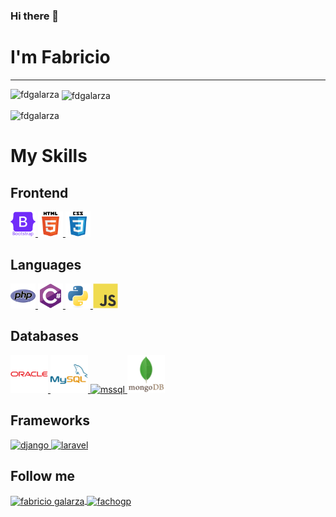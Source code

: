 ### Hi there 👋

<!--header-->
<a href="https://www.linkedin.com/in/fabricio-galarza-7bb174b9/" style="text-align:center; text-decoration:none"><h1> I'm Fabricio</h1></a>
<hr>
<p><img align="left" src="https://github-readme-stats.vercel.app/api/top-langs?username=fdgalarza&show_icons=true&locale=en&layout=compact" alt="fdgalarza" /></p>

<p>&nbsp;<img align="center" src="https://github-readme-stats.vercel.app/api?username=fdgalarza&show_icons=true&locale=en" alt="fdgalarza" /></p>

<p><img align="center" src="https://github-readme-streak-stats.herokuapp.com/?user=fdgalarza&" alt="fdgalarza" /></p>
<h1>My Skills</h1>
<h2>Frontend</h2>
<p align="left"> 
<a href="https://getbootstrap.com" target="_blank" rel="noreferrer"> 
<img src="https://raw.githubusercontent.com/devicons/devicon/master/icons/bootstrap/bootstrap-plain-wordmark.svg" alt="bootstrap" width="40" height="40"/> 
</a> 
<a href="https://www.w3.org/html/" target="_blank" rel="noreferrer"> 
<img src="https://raw.githubusercontent.com/devicons/devicon/master/icons/html5/html5-original-wordmark.svg" alt="html5" width="40" height="40" padding="10px"/> 
</a>
<a href="https://www.w3schools.com/css/" target="_blank" rel="noreferrer"> 
<img src="https://raw.githubusercontent.com/devicons/devicon/master/icons/css3/css3-original-wordmark.svg" alt="css3" width="40" height="40"/> 
</a>
</p>
<h2>Languages</h2>
<p align="left">
<a href="https://www.php.net" target="_blank" rel="noreferrer">
<img src="https://raw.githubusercontent.com/devicons/devicon/master/icons/php/php-original.svg" alt="php" width="40" height="40"/>
</a>
<a href="https://www.w3schools.com/cs/" target="_blank" rel="noreferrer">
<img src="https://raw.githubusercontent.com/devicons/devicon/master/icons/csharp/csharp-original.svg" alt="csharp" width="40" height="40"/>
</a>
<a href="https://www.python.org" target="_blank" rel="noreferrer">
<img src="https://raw.githubusercontent.com/devicons/devicon/master/icons/python/python-original.svg" alt="python" width="40" height="40"/>
</a>
<a href="https://developer.mozilla.org/en-US/docs/Web/JavaScript" target="_blank" rel="noreferrer">
<img src="https://raw.githubusercontent.com/devicons/devicon/master/icons/javascript/javascript-original.svg" alt="javascript" width="40" height="40"/>
</a>
</p>
<h2>Databases</h2>
<p align="left">
<a href="https://www.oracle.com/" target="_blank" rel="noreferrer">
<img src="https://raw.githubusercontent.com/devicons/devicon/master/icons/oracle/oracle-original.svg" alt="oracle" width="60" height="60"/> 
</a>
<a href="https://www.mysql.com/" target="_blank" rel="noreferrer">
<img src="https://raw.githubusercontent.com/devicons/devicon/master/icons/mysql/mysql-original-wordmark.svg" alt="mysql" width="60" height="60"/>
</a>
<a href="https://www.microsoft.com/en-us/sql-server" target="_blank" rel="noreferrer">
<img src="https://www.svgrepo.com/show/303229/microsoft-sql-server-logo.svg" alt="mssql" width="60" height="60"/>
</a>
<a href="https://www.mongodb.com/" target="_blank" rel="noreferrer">
<img src="https://raw.githubusercontent.com/devicons/devicon/master/icons/mongodb/mongodb-original-wordmark.svg" alt="mongodb" width="60" height="60"/>
</a>
</p>
<h2>Frameworks</h2>
<p>
<a href="https://www.djangoproject.com/" target="_blank" rel="noreferrer">
<img src="https://cdn.worldvectorlogo.com/logos/django.svg" alt="django" width="40" height="40"/> 
</a>
<a href="https://laravel.com/" target="_blank" rel="noreferrer">
<img src="https://cdn.worldvectorlogo.com/es/logo/laravel-wordmark-1" alt="laravel" width="40" height="40"/>
</a>
</p>
<h2>Follow me</h2>
<p>
<a href="https://www.linkedin.com/in/fabricio-galarza-7bb174b9/" target="blank">
<img align="center" src="https://raw.githubusercontent.com/rahuldkjain/github-profile-readme-generator/master/src/images/icons/Social/linked-in-alt.svg" alt="fabricio galarza" height="30" width="40" />
</a>
<a href="https://instagram.com/fachogp" target="blank"><img align="center" src="https://raw.githubusercontent.com/rahuldkjain/github-profile-readme-generator/master/src/images/icons/Social/instagram.svg" alt="fachogp" height="30" width="40" /></a>
</p>







